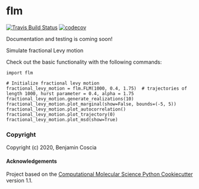 flm
==============================
[//]: # (Badges)
[![Travis Build Status](https://travis-ci.com/REPLACE_WITH_OWNER_ACCOUNT/flm.svg?branch=master)](https://travis-ci.com/REPLACE_WITH_OWNER_ACCOUNT/flm)
[![codecov](https://codecov.io/gh/REPLACE_WITH_OWNER_ACCOUNT/flm/branch/master/graph/badge.svg)](https://codecov.io/gh/REPLACE_WITH_OWNER_ACCOUNT/flm/branch/master)

Documentation and testing is coming soon!

Simulate fractional Levy motion

Check out the basic functionality with the following commands:

```
import flm

# Initialize fractional levy motion
fractional_levy_motion = flm.FLM(1000, 0.4, 1.75)  # trajectories of length 1000, hurst parameter = 0.4, alpha = 1.75
fractional_levy_motion.generate_realizations(10)
fractional_levy_motion.plot_marginal(show=False, bounds=(-5, 5))
fractional_levy_motion.plot_autocorrelation()
fractional_levy_motion.plot_trajectory(0)
fractional_levy_motion.plot_msd(show=True)
```


### Copyright

Copyright (c) 2020, Benjamin Coscia


#### Acknowledgements
 
Project based on the 
[Computational Molecular Science Python Cookiecutter](https://github.com/molssi/cookiecutter-cms) version 1.1.
